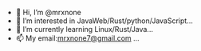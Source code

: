 - 👋 Hi, I’m @mrxnone
- 👀 I’m interested in JavaWeb/Rust/python/JavaScript...
- 🌱 I’m currently learning Linux/Rust/Java...
- 📫 My email:mrxnone7@gmail.com ...

<!---
mrxnone/mrxnone is a ✨ special ✨ repository because its `README.md` (this file) appears on your GitHub profile.
You can click the Preview link to take a look at your changes.
--->
